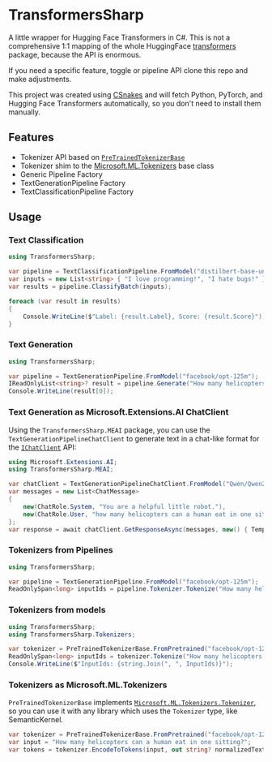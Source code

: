 # TransformersSharp

A little wrapper for Hugging Face Transformers in C#. This is not a comprehensive 1:1 mapping of the whole HuggingFace [transformers](https://pypi.org/transformers) package, because the API is enormous.

If you need a specific feature, toggle or pipeline API clone this repo and make adjustments.

This project was created using [CSnakes](https://github.com/tonybaloney/CSnakes) and will fetch Python, PyTorch, and Hugging Face Transformers automatically, so you don't need to install them manually.

## Features

- Tokenizer API based on [`PreTrainedTokenizerBase`](https://huggingface.co/docs/transformers/v4.51.3/en/internal/tokenization_utils#transformers.PreTrainedTokenizerBase)
- Tokenizer shim to the [Microsoft.ML.Tokenizers](https://learn.microsoft.com/dotnet/api/microsoft.ml.tokenizers.tokenizer?view=ml-dotnet-preview) base class
- Generic Pipeline Factory
- TextGenerationPipeline Factory
- TextClassificationPipeline Factory

## Usage

### Text Classification


```csharp
using TransformersSharp;

var pipeline = TextClassificationPipeline.FromModel("distilbert-base-uncased-finetuned-sst-2-english");
var inputs = new List<string> { "I love programming!", "I hate bugs!" };
var results = pipeline.ClassifyBatch(inputs);

foreach (var result in results)
{
	Console.WriteLine($"Label: {result.Label}, Score: {result.Score}");
}
```

### Text Generation

```csharp
using TransformersSharp;

var pipeline = TextGenerationPipeline.FromModel("facebook/opt-125m");
IReadOnlyList<string>? result = pipeline.Generate("How many helicopters can a human eat in one sitting?");
Console.WriteLine(result[0]);
```

### Text Generation as Microsoft.Extensions.AI ChatClient

Using the `TransformersSharp.MEAI` package, you can use the `TextGenerationPipelineChatClient` to generate text in a chat-like format for the [`IChatClient`](https://learn.microsoft.com/en-us/dotnet/api/microsoft.extensions.ai.ichatclient?view=net-9.0-pp) API:

```csharp
using Microsoft.Extensions.AI;
using TransformersSharp.MEAI;

var chatClient = TextGenerationPipelineChatClient.FromModel("Qwen/Qwen2.5-0.5B", TorchDtype.BFloat16);
var messages = new List<ChatMessage>
{
    new(ChatRole.System, "You are a helpful little robot."),
    new(ChatRole.User, "how many helicopters can a human eat in one sitting?!")
};
var response = await chatClient.GetResponseAsync(messages, new() { Temperature = 0.7f });
```

### Tokenizers from Pipelines

```csharp
using TransformersSharp;

var pipeline = TextGenerationPipeline.FromModel("facebook/opt-125m");
ReadOnlySpan<long> inputIds = pipeline.Tokenizer.Tokenize("How many helicopters can a human eat in one sitting?");
```

### Tokenizers from models

```csharp
using TransformersSharp;
using TransformersSharp.Tokenizers;

var tokenizer = PreTrainedTokenizerBase.FromPretrained("facebook/opt-125m");
ReadOnlySpan<long> inputIds = tokenizer.Tokenize("How many helicopters can a human eat in one sitting?");
Console.WriteLine($"InputIds: {string.Join(", ", InputIds)}");
```

### Tokenizers as Microsoft.ML.Tokenizers

`PreTrainedTokenizerBase` implements [`Microsoft.ML.Tokenizers.Tokenizer`](https://learn.microsoft.com/en-us/dotnet/api/microsoft.ml.tokenizers.tokenizer?view=ml-dotnet-preview), so you can use it with any library which uses the `Tokenizer` type, like SemanticKernel.

```csharp
var tokenizer = PreTrainedTokenizerBase.FromPretrained("facebook/opt-125m");
var input = "How many helicopters can a human eat in one sitting?";
var tokens = tokenizer.EncodeToTokens(input, out string? normalizedText);
```
